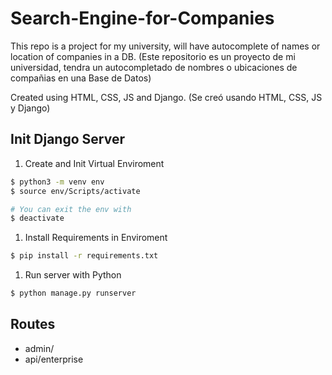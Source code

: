 # Search-Engine-for-Companies
This repo is a project for my university, will have autocomplete of names or location of companies in a DB.
(Este repositorio es un proyecto de mi universidad, tendra un autocompletado de nombres o ubicaciones de compañias en una Base de Datos)

Created using HTML, CSS, JS and Django.
(Se creó usando HTML, CSS, JS y Django)

## Init Django Server

1. Create and Init Virtual Enviroment 

```bash
$ python3 -m venv env
$ source env/Scripts/activate

# You can exit the env with
$ deactivate
```

1. Install Requirements in Enviroment

```bash
$ pip install -r requirements.txt
```

1. Run server with Python

```bash
$ python manage.py runserver
```
## Routes
- admin/
- api/enterprise
